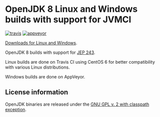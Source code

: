 OpenJDK 8 Linux and Windows builds with support for JVMCI
=========================================================

[![travis](https://travis-ci.org/ojdkbuild/contrib_graal-jvmci-8-ci.svg?branch=jdk8u181-b13_jvmci-0.45)](https://travis-ci.org/ojdkbuild/contrib_graal-jvmci-8-ci/builds)
[![appveyor](https://ci.appveyor.com/api/projects/status/github/ojdkbuild/contrib_graal-jvmci-8-ci?svg=true)](https://ci.appveyor.com/project/ojdkbuild/contrib-graal-jvmci-8-ci)

[Downloads for Linux and Windows](https://github.com/ojdkbuild/contrib_graal-jvmci-8-ci/releases).

OpenJDK 8 builds with support for [JEP 243](http://openjdk.java.net/jeps/243).

Linux builds are done on Travis CI using CentOS 6 for better compatibility with various Linux distributions.

Windows builds are done on AppVeyor.

License information
-------------------

OpenJDK binaries are released under the [GNU GPL v. 2 with classpath exception](https://github.com/ojdkbuild/contrib_graal-jvmci-8-ci/blob/master/LICENSE).

